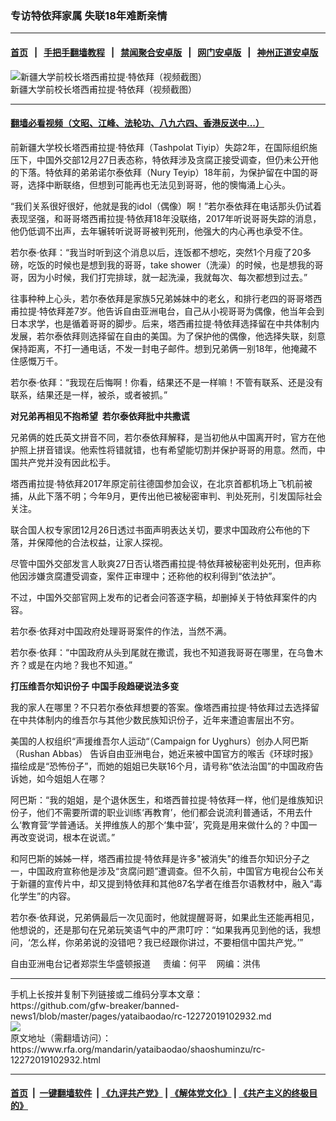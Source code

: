 ### 专访特依拜家属  失联18年难断亲情
------------------------

#### [首页](https://github.com/gfw-breaker/banned-news1/blob/master/README.md) &nbsp;&nbsp;|&nbsp;&nbsp; [手把手翻墙教程](https://github.com/gfw-breaker/guides/wiki) &nbsp;&nbsp;|&nbsp;&nbsp; [禁闻聚合安卓版](https://github.com/gfw-breaker/bn-android) &nbsp;&nbsp;|&nbsp;&nbsp; [网门安卓版](https://github.com/oGate2/oGate) &nbsp;&nbsp;|&nbsp;&nbsp; [神州正道安卓版](https://github.com/SzzdOgate/update) 



<div id="headerimg">
 <img alt="新疆大学前校长塔西甫拉提·特依拜（视频截图）" src="https://www.rfa.org/mandarin/yataibaodao/shaoshuminzu/rc-12272019102932.html/yt1227b.jpg/image" title="新疆大学前校长塔西甫拉提·特依拜（视频截图）"/>
 <div id="headerimgcontents">
  <div id="headerimgcaption">
   <span>
    新疆大学前校长塔西甫拉提·特依拜（视频截图）
   </span>
   <!-- zoomattribute -->
  </div>
  <!-- headerimgcaption -->
 </div>
 <!-- headerimagecontents -->
</div>

<hr/>


#### [翻墙必看视频（文昭、江峰、法轮功、八九六四、香港反送中...）](http://167.172.214.107/home.html)

<div id="storytext">
 <div>
  <div class="slot_header">
  </div>
 </div>
 <p>
  前新疆大学校长塔西甫拉提·特依拜（Tashpolat Tiyip）失踪2年，在国际组织施压下，中国外交部12月27日表态称，特依拜涉及贪腐正接受调查，但仍未公开他的下落。特依拜的弟弟诺尔泰依拜（Nury Teyip）18年前，为保护留在中国的哥哥，选择中断联络，但想到可能再也无法见到哥哥，他的懊悔涌上心头。
 </p>
 <p>
  “我们关系很好很好，他就是我的idol（偶像）啊！”若尔泰依拜在电话那头仍试着表现坚强，和哥哥塔西甫拉提·特依拜18年没联络，2017年听说哥哥失踪的消息，他仍低调不出声，去年辗转听说哥哥被判死刑，他强大的内心再也承受不住。
 </p>
 <p>
  若尔泰·依拜：“我当时听到这个消息以后，连饭都不想吃，突然1个月瘦了20多磅，吃饭的时候也是想到我的哥哥，take shower（洗澡）的时候，也是想我的哥哥，因为小时候，我们打完排球，就一起洗澡，我就每次、每次都想到过去。”
 </p>
 <p>
  往事种种上心头，若尔泰依拜是家族5兄弟姊妹中的老幺，和排行老四的哥哥塔西甫拉提·特依拜差7岁。他告诉自由亚洲电台，自己从小视哥哥为偶像，他当年会到日本求学，也是循着哥哥的脚步。后来，塔西甫拉提·特依拜选择留在中共体制内发展，若尔泰依拜则选择留在自由的美国。为了保护他的偶像，他选择失联，刻意保持距离，不打一通电话，不发一封电子邮件。想到兄弟俩一别18年，他掩藏不住感慨万千。
 </p>
 <p>
  若尔泰·依拜：“我现在后悔啊！你看，结果还不是一样嘛！不管有联系、还是没有联系，结果还是一样，被杀，或者被抓。”
 </p>
 <p>
 </p>
 <p>
 </p>
 <p>
  <b>
   对兄弟再相见不抱希望  若尔泰依拜批中共撒谎
  </b>
 </p>
 <p>
  兄弟俩的姓氏英文拼音不同，若尔泰依拜解释，是当初他从中国离开时，官方在他护照上拼音错误。他索性将错就错，也有希望能切割并保护哥哥的用意。然而，中国共产党并没有因此松手。
 </p>
 <p>
  塔西甫拉提·特依拜2017年原定前往德国参加会议，在北京首都机场上飞机前被捕，从此下落不明；今年9月，更传出他已被秘密审判、判处死刑，引发国际社会关注。
 </p>
 <p>
  联合国人权专家团12月26日透过书面声明表达关切，要求中国政府公布他的下落，并保障他的合法权益，让家人探视。
 </p>
 <p>
  尽管中国外交部发言人耿爽27日否认塔西甫拉提·特依拜被秘密判处死刑，但声称他因涉嫌贪腐遭受调查，案件正审理中；还称他的权利得到“依法护”。
 </p>
 <p>
  不过，中国外交部官网上发布的记者会问答逐字稿，却删掉关于特依拜案件的内容。
 </p>
 <p>
  若尔泰·依拜对中国政府处理哥哥案件的作法，当然不满。
 </p>
 <p>
  若尔泰·依拜：“中国政府从头到尾就在撒谎，我也不知道我哥哥在哪里，在乌鲁木齐？或是在内地？我也不知道。”
 </p>
 <p>
  <b>
   打压维吾尔知识份子 中国手段趋硬说法多变
  </b>
 </p>
 <p>
  我的家人在哪里？不只若尔泰依拜想要的答案。像塔西甫拉提·特依拜过去选择留在中共体制内的维吾尔与其他少数民族知识份子，近年来遭迫害层出不穷。
 </p>
 <p>
  美国的人权组织“声援维吾尔人运动“（Campaign for Uyghurs）创办人阿巴斯（Rushan Abbas） 告诉自由亚洲电台，她近来被中国官方的喉舌《环球时报》描绘成是“恐怖份子”，而她的姐姐已失联16个月，请号称“依法治国”的中国政府告诉她，如今姐姐人在哪？
 </p>
 <p>
  阿巴斯：“我的姐姐，是个退休医生，和塔西普拉提·特依拜一样，他们是维族知识份子，他们不需要所谓的职业训练‘再教育’，他们都会说流利普通话，不用去什么‘教育营’学普通话。关押维族人的那个‘集中营’，究竟是用来做什么的？中国一再改变说词，根本在说谎。”
 </p>
 <p>
  和阿巴斯的姊姊一样，塔西甫拉提·特依拜是许多"被消失"的维吾尔知识分子之一，中国政府宣称他是涉及“贪腐问题”遭调查。但不久前，中国官方电视台公布关于新疆的宣传片中，却又提到特依拜和其他87名学者在维吾尔语教材中，融入“毒化学生”的内容。
 </p>
 <p>
  若尔泰·依拜说，兄弟俩最后一次见面时，他就提醒哥哥，如果此生还能再相见，他想说的，还是那句在兄弟玩笑语气中的严肃叮咛：“如果我再见到他的话，我想问，‘怎么样，你弟弟说的没错吧？我已经跟你讲过，不要相信中国共产党。’”
 </p>
 <p>
 </p>
 <p>
  自由亚洲电台记者郑崇生华盛顿报道     责编：何平    网编：洪伟
 </p>
</div>

<hr/>
手机上长按并复制下列链接或二维码分享本文章：<br/>
https://github.com/gfw-breaker/banned-news1/blob/master/pages/yataibaodao/rc-12272019102932.md <br/>
<a href='https://github.com/gfw-breaker/banned-news1/blob/master/pages/yataibaodao/rc-12272019102932.md'><img src='https://github.com/gfw-breaker/banned-news1/blob/master/pages/yataibaodao/rc-12272019102932.md.png'/></a> <br/>
原文地址（需翻墙访问）：https://www.rfa.org/mandarin/yataibaodao/shaoshuminzu/rc-12272019102932.html


------------------------
#### [首页](https://github.com/gfw-breaker/banned-news1/blob/master/README.md) &nbsp;|&nbsp; [一键翻墙软件](https://github.com/gfw-breaker/nogfw/blob/master/README.md) &nbsp;| [《九评共产党》](https://github.com/gfw-breaker/9ping.md/blob/master/README.md#九评之一评共产党是什么) | [《解体党文化》](https://github.com/gfw-breaker/jtdwh.md/blob/master/README.md) | [《共产主义的终极目的》](https://github.com/gfw-breaker/gczydzjmd.md/blob/master/README.md)


<img src='http://gfw-breaker.win/banned-news/pages/yataibaodao/rc-12272019102932.md' width='0px' height='0px'/>